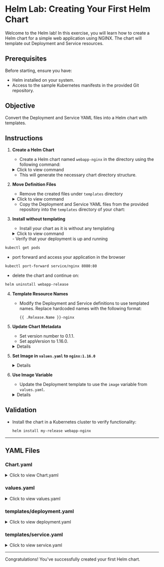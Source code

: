 
# Helm Lab: Creating Your First Helm Chart

Welcome to the Helm lab! In this exercise, you will learn how to create a Helm chart for a simple web application using NGINX. The chart will template out Deployment and Service resources.

## Prerequisites

Before starting, ensure you have:
- Helm installed on your system.
- Access to the sample Kubernetes manifests in the provided Git repository.

## Objective

Convert the Deployment and Service YAML files into a Helm chart with templates.

## Instructions

1. **Create a Helm Chart**
   - Create a Helm chart named `webapp-nginx` in the directory using the following command:
    <details>
    <summary>Click to view command</summary>

    ```bash
    helm install webapp-nginx
    ```
    </details>

   - This will generate the necessary chart directory structure.

2. **Move Definition Files**
   - Remove the created files under `templates` directory
    <details>
    <summary>Click to view command</summary>
    
    ```bash
    rm -rf webapp-nginx/templates/*
    ```
    </details>

   - Copy the Deployment and Service YAML files from the provided repository into the `templates` directory of your chart:

3. **Install without templating**
   - Install your chart as it is without any templating
    <details>
    <summary>Click to view command</summary>
    
    ```bash
    helm install webapp-release webapp-nginx
    ```
    </details>
   - Verify that your deployment is up and running
  ```bash
  kubectl get pods
  ```
   - port forward and access your application in the browser
  ```bash
  kubectl port-forward service/nginx 8080:80
  ```
   - delete the chart and continue on:
  ```bash
  helm uninstall webapp-release
  ```

4. **Template Resource Names**
   - Modify the Deployment and Service definitions to use templated names. Replace hardcoded names with the following format:
     ```
     {{ .Release.Name }}-nginx
     ```

4. **Update Chart Metadata**
   - Set version number to 0.1.1. 
   - Set appVersion to 1.16.0.
   <details>
   
   - Open the `Chart.yaml` file and update the following:
     - `apiVersion: v2`
     - `name: webapp-nginx`
     - `version: 0.1.1`
     - `appVersion: 1.16.0`
  </details>

5. **Set Image in `values.yaml` to `nginx:1.16.0`**
   <details>
   
    - Open the `values.yaml` file and ensure it includes the following entry:
     ```yaml
     image: nginx:1.16.0
     ```
  </details>


6. **Use Image Variable**
   - Update the Deployment template to use the `image` variable from `values.yaml`.

   <details>

    ```yaml
    containers:
      - name: nginx
        image: {{ .Values.image }}
    ```
   </details>

## Validation
- Install the chart in a Kubernetes cluster to verify functionality:
  ```bash
  helm install my-release webapp-nginx
  ```

---

## YAML Files

### Chart.yaml
<details>
<summary>Click to view Chart.yaml</summary>

```yaml
apiVersion: v2
name: webapp-nginx
description: A Helm chart for deploying a simple NGINX application
version: 0.1.1
appVersion: 1.16.0
```

</details>

### values.yaml
<details>
<summary>Click to view values.yaml</summary>

```yaml
# Default values for webapp-nginx.
image: nginx:1.16.0
```

</details>

### templates/deployment.yaml
<details>
<summary>Click to view deployment.yaml</summary>

```yaml
apiVersion: apps/v1
kind: Deployment
metadata:
  name: {{ .Release.Name }}-nginx
spec:
  replicas: 1
  selector:
    matchLabels:
      app: nginx
  template:
    metadata:
      labels:
        app: nginx
    spec:
      containers:
        - name: nginx
          image: {{ .Values.image }}
          ports:
            - containerPort: 80
```

</details>

### templates/service.yaml
<details>
<summary>Click to view service.yaml</summary>

```yaml
apiVersion: v1
kind: Service
metadata:
  name: {{ .Release.Name }}-nginx
spec:
  type: ClusterIP
  selector:
    app: nginx
  ports:
    - protocol: TCP
      port: 80
      targetPort: 80
```

</details>

---

Congratulations! You've successfully created your first Helm chart.
